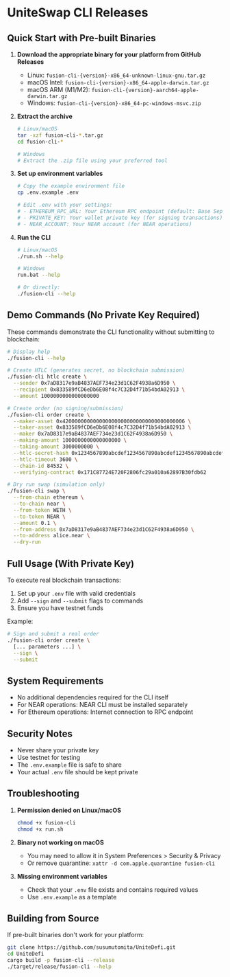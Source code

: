 # UniteSwap CLI Releases

## Quick Start with Pre-built Binaries

1. **Download the appropriate binary for your platform from GitHub Releases**
   - Linux: `fusion-cli-{version}-x86_64-unknown-linux-gnu.tar.gz`
   - macOS Intel: `fusion-cli-{version}-x86_64-apple-darwin.tar.gz`
   - macOS ARM (M1/M2): `fusion-cli-{version}-aarch64-apple-darwin.tar.gz`
   - Windows: `fusion-cli-{version}-x86_64-pc-windows-msvc.zip`

2. **Extract the archive**
   ```bash
   # Linux/macOS
   tar -xzf fusion-cli-*.tar.gz
   cd fusion-cli-*
   
   # Windows
   # Extract the .zip file using your preferred tool
   ```

3. **Set up environment variables**
   ```bash
   # Copy the example environment file
   cp .env.example .env
   
   # Edit .env with your settings:
   # - ETHEREUM_RPC_URL: Your Ethereum RPC endpoint (default: Base Sepolia)
   # - PRIVATE_KEY: Your wallet private key (for signing transactions)
   # - NEAR_ACCOUNT: Your NEAR account (for NEAR operations)
   ```

4. **Run the CLI**
   ```bash
   # Linux/macOS
   ./run.sh --help
   
   # Windows
   run.bat --help
   
   # Or directly:
   ./fusion-cli --help
   ```

## Demo Commands (No Private Key Required)

These commands demonstrate the CLI functionality without submitting to blockchain:

```bash
# Display help
./fusion-cli --help

# Create HTLC (generates secret, no blockchain submission)
./fusion-cli htlc create \
  --sender 0x7aD8317e9aB4837AEF734e23d1C62F4938a6D950 \
  --recipient 0x833589fCD6eDb6E08f4c7C32D4f71b54bdA02913 \
  --amount 1000000000000000000

# Create order (no signing/submission)
./fusion-cli order create \
  --maker-asset 0x4200000000000000000000000000000000000006 \
  --taker-asset 0x833589fCD6eDb6E08f4c7C32D4f71b54bdA02913 \
  --maker 0x7aD8317e9aB4837AEF734e23d1C62F4938a6D950 \
  --making-amount 1000000000000000000 \
  --taking-amount 3000000000 \
  --htlc-secret-hash 0x1234567890abcdef1234567890abcdef1234567890abcdef1234567890abcdef \
  --htlc-timeout 3600 \
  --chain-id 84532 \
  --verifying-contract 0x171C87724E720F2806fc29a010a62897B30fdb62

# Dry run swap (simulation only)
./fusion-cli swap \
  --from-chain ethereum \
  --to-chain near \
  --from-token WETH \
  --to-token NEAR \
  --amount 0.1 \
  --from-address 0x7aD8317e9aB4837AEF734e23d1C62F4938a6D950 \
  --to-address alice.near \
  --dry-run
```

## Full Usage (With Private Key)

To execute real blockchain transactions:

1. Set up your `.env` file with valid credentials
2. Add `--sign` and `--submit` flags to commands
3. Ensure you have testnet funds

Example:
```bash
# Sign and submit a real order
./fusion-cli order create \
  [... parameters ...] \
  --sign \
  --submit
```

## System Requirements

- No additional dependencies required for the CLI itself
- For NEAR operations: NEAR CLI must be installed separately
- For Ethereum operations: Internet connection to RPC endpoint

## Security Notes

- Never share your private key
- Use testnet for testing
- The `.env.example` file is safe to share
- Your actual `.env` file should be kept private

## Troubleshooting

1. **Permission denied on Linux/macOS**
   ```bash
   chmod +x fusion-cli
   chmod +x run.sh
   ```

2. **Binary not working on macOS**
   - You may need to allow it in System Preferences > Security & Privacy
   - Or remove quarantine: `xattr -d com.apple.quarantine fusion-cli`

3. **Missing environment variables**
   - Check that your `.env` file exists and contains required values
   - Use `.env.example` as a template

## Building from Source

If pre-built binaries don't work for your platform:

```bash
git clone https://github.com/susumutomita/UniteDefi.git
cd UniteDefi
cargo build -p fusion-cli --release
./target/release/fusion-cli --help
```